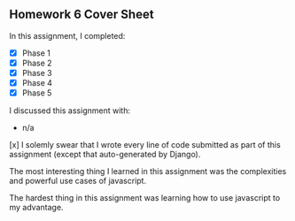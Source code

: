 Homework 6 Cover Sheet
----------------------

In this assignment, I completed:

- [x] Phase 1
- [x] Phase 2
- [x] Phase 3
- [x] Phase 4
- [x] Phase 5

I discussed this assignment with:

- n/a

[x] I solemly swear that I wrote every line of code submitted as part
of this assignment (except that auto-generated by Django).

The most interesting thing I learned in this assignment was the complexities and powerful use cases of javascript.

The hardest thing in this assignment was learning how to use javascript to my advantage.